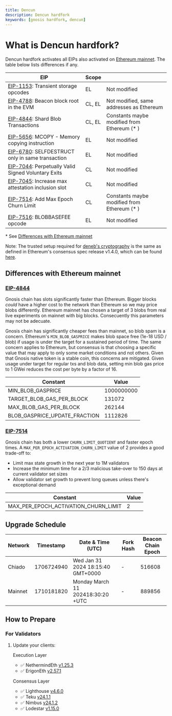 ```yaml
---
title: Dencun
description: Dencun hardfork
keywords: [gnosis hardfork, dencun]
---
```


# What is Dencun hardfork?

Dencun hardfork activates all EIPs also activated on [Ethereum mainnet](https://eips.ethereum.org/EIPS/eip-7569).
The table below lists differences if any.

| EIP                                                                                           | Scope  |                                              |
| --------------------------------------------------------------------------------------------- | ------ | -------------------------------------------- |
| [EIP-1153](https://eips.ethereum.org/EIPS/eip-1153): Transient storage opcodes                | EL     | Not modified                                 |
| [EIP-4788](https://eips.ethereum.org/EIPS/eip-4788): Beacon block root in the EVM             | CL, EL | Not modified, same addresses as Ethereum     |
| [EIP-4844](https://eips.ethereum.org/EIPS/eip-4844): Shard Blob Transactions                  | CL, EL | Constants maybe modified from Ethereum (\* ) |
| [EIP-5656](https://eips.ethereum.org/EIPS/eip-5656): MCOPY - Memory copying instruction       | EL     | Not modified                                 |
| [EIP-6780](https://eips.ethereum.org/EIPS/eip-6780): SELFDESTRUCT only in same transaction    | EL     | Not modified                                 |
| [EIP-7044](https://eips.ethereum.org/EIPS/eip-7044): Perpetually Valid Signed Voluntary Exits | CL     | Not modified                                 |
| [EIP-7045](https://eips.ethereum.org/EIPS/eip-7045): Increase max attestation inclusion slot  | CL     | Not modified                                 |
| [EIP-7514](https://eips.ethereum.org/EIPS/eip-7514): Add Max Epoch Churn Limit                | CL     | Constants maybe modified from Ethereum (\* ) |
| [EIP-7516](https://eips.ethereum.org/EIPS/eip-7516): BLOBBASEFEE opcode                       | EL     | Not modified                                 |

\* See [Differences with Ethereum mainnet](#differences-with-ethereum-mainnet)

Note: The trusted setup required for [deneb's cryptography](https://github.com/ethereum/consensus-specs/blob/dev/specs/deneb/polynomial-commitments.md#trusted-setup) is the same as defined in Ethereum's consensus spec release v1.4.0, which can be found [here](https://github.com/gnosischain/specs/blob/master/consensus/preset/gnosis/trusted_setups/trusted_setup_4096.json).

## Differences with Ethereum mainnet

### [EIP-4844](https://eips.ethereum.org/EIPS/eip-4844)

Gnosis chain has slots significantly faster than Ethereum. Bigger blocks _could_ have a higher cost to the network than Ethereum so we may price blobs differently. Ethereum mainnet has chosen a target of 3 blobs from real live experiments on mainnet with big blocks. Consecuently this parameters may not be adecuate.

Gnosis chain has significantly cheaper fees than mainnet, so blob spam is a concern. Ethereum's `MIN_BLOB_GASPRICE` makes blob space free (1e-18 USD / blob) if usage is under the target for a sustained period of time. The same concern applies to Ethereum, but consensus is that choosing a specific value that may apply to only some market conditions and not others. Given that Gnosis native token is a stable coin, this concerns are mitigated. Given usage under target for regular txs and blob data, setting min blob gas price to 1 GWei reduces the cost per byte by a factor of 16.

| Constant                      | Value      |
| ----------------------------- | ---------- |
| MIN_BLOB_GASPRICE             | 1000000000 |
| TARGET_BLOB_GAS_PER_BLOCK     | 131072     |
| MAX_BLOB_GAS_PER_BLOCK        | 262144     |
| BLOB_GASPRICE_UPDATE_FRACTION | 1112826    |

### [EIP-7514](https://eips.ethereum.org/EIPS/eip-7514)

Gnosis chain has both a lower `CHURN_LIMIT_QUOTIENT` and faster epoch times. A `MAX_PER_EPOCH_ACTIVATION_CHURN_LIMIT` value of 2 provides a good trade-off to:

- Limit max state growth in the next year to 1M validators
- Increase the minimum time for a 2/3 malicious take-over to 150 days at current validator set sizes
- Allow validator set growth to prevent long queues unless there's exceptional demand

| Constant                             | Value |
| ------------------------------------ | ----- |
| MAX_PER_EPOCH_ACTIVATION_CHURN_LIMIT | 2     |

## Upgrade Schedule

| Network | Timestamp  | Date & Time (UTC)                 | Fork Hash | Beacon Chain Epoch |
| ------- | ---------- | --------------------------------- | --------- | ------------------ |
| Chiado  | 1706724940 | Wed Jan 31 2024 18:15:40 GMT+0000 | -         | 516608             |
| Mainnet | 1710181820 | Monday March 11 202418:30:20 +UTC | -         | 889856             |

## How to Prepare

### For Validators

1. Update your clients:

   Execution Layer

   - ✅ NethermindEth [v1.25.3](https://github.com/NethermindEth/nethermind/releases/tag/1.25.3)
   - ✅ ErigonEth [v2.57.1](https://github.com/ledgerwatch/erigon/releases/tag/v2.57.1)

   Consensus Layer

   - ✅ Lighthouse [v4.6.0](https://github.com/sigp/lighthouse/releases/tag/v4.6.0)
   - ✅ Teku [v24.1.1](https://github.com/Consensys/teku/releases/tag/24.1.1)
   - ✅ Nimbus [v24.1.2](https://github.com/status-im/nimbus-eth2/releases/tag/v24.1.2)
   - ✅ Lodestar [v1.15.0](https://github.com/ChainSafe/lodestar/releases/tag/v1.15.0)
